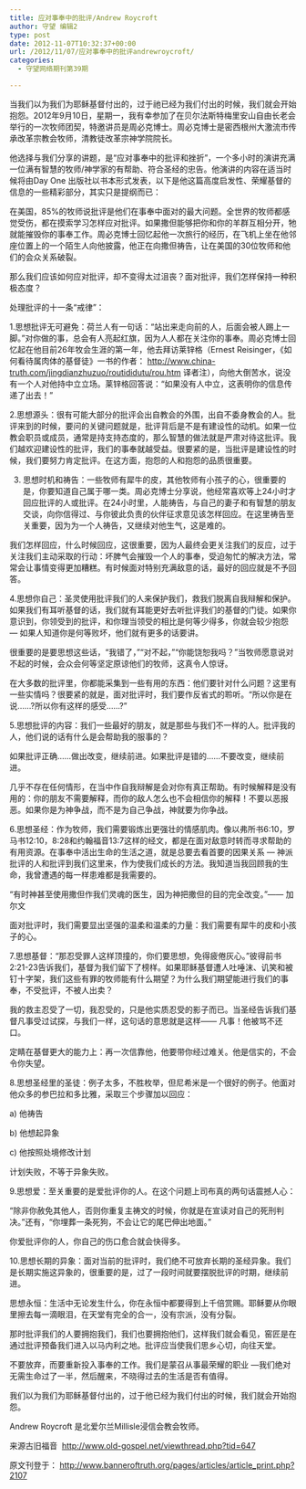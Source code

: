 ```yaml
---
title: 应对事奉中的批评/Andrew Roycroft
author: 守望 编辑2
type: post
date: 2012-11-07T10:32:37+00:00
url: /2012/11/07/应对事奉中的批评andrewroycroft/
categories:
  - 守望网络期刊第39期

---
```

当我们以为我们为耶稣基督付出的，过于祂已经为我们付出的时候，我们就会开始抱怨。<!--more-->2012年9月10日，星期一，我有幸参加了在贝尔法斯特梅里安山自由长老会举行的一次牧师团契，特邀讲员是周必克博士。周必克博士是密西根州大激流市传承改革宗教会牧师，清教徒改革宗神学院院长。

他选择与我们分享的讲题，是“应对事奉中的批评和挫折”，一个多小时的演讲充满一位满有智慧的牧师/神学家的有帮助、符合圣经的忠告。他演讲的内容在适当时候将由Day One 出版社以书本形式发表，以下是他这篇高度启发性、荣耀基督的信息的一些精彩部分，其实只是提纲而已：

在美国，85%的牧师说批评是他们在事奉中面对的最大问题。全世界的牧师都感觉受伤，都在摸索学习怎样应对批评。如果撒但能够把你和你的羊群互相分开，牠就能摧毁你的事奉工作。周必克博士回忆起他一次旅行的经历，在飞机上坐在他邻座位置上的一个陌生人向他披露，他正在向撒但祷告，让在美国的30位牧师和他们的会众关系破裂。

那么我们应该如何应对批评，却不变得太过沮丧？面对批评，我们怎样保持一种积极态度？

处理批评的十一条“戒律”：

1.思想批评无可避免：荷兰人有一句话：“站出来走向前的人，后面会被人踢上一脚。”对你做的事，总会有人亮起红旗，因为人人都在关注你的事奉。周必克博士回忆起在他目前26年牧会生涯的第一年，他去拜访莱锌格（Ernest Reisinger，《如何看待属肉体的基督徒》一书的作者： http://www.china-truth.com/jingdianzhuzuo/routididutu/rou.htm 译者注），向他大倒苦水，说没有一个人对他持中立立场。莱锌格回答说：“如果没有人中立，这表明你的信息传递了出去！”

2.思想源头：很有可能大部分的批评会出自教会的外围，出自不委身教会的人。批评来到的时候，要问的关键问题就是，批评背后是不是有建设性的动机。如果一位教会职员或成员，通常是持支持态度的，那么智慧的做法就是严肃对待这批评。我们越欢迎建设性的批评，我们的事奉就越受益。很要紧的是，当批评是建设性的时候，我们要努力肯定批评。在这方面，抱怨的人和抱怨的品质很重要。

3. 思想时机和祷告：一些牧师有犀牛的皮，其他牧师有小孩子的心，很重要的是，你要知道自己属于哪一类。周必克博士分享说，他经常喜欢等上24小时才回应批评的人或批评。在24小时里，人能祷告，与自己的妻子和有智慧的朋友交谈，向你信得过、与你彼此负责的伙伴征求意见该怎样回应。在这里祷告至关重要，因为为一个人祷告，又继续对他生气，这是难的。

我们怎样回应，什么时候回应，这很重要，因为人最终会更关注我们的反应，过于关注我们主动采取的行动：坏脾气会摧毁一个人的事奉，受迫匆忙的解决方法，常常会让事情变得更加糟糕。有时候面对特别充满敌意的话，最好的回应就是不予回答。

4.思想你自己：圣灵使用批评我们的人来保护我们，救我们脱离自我辩解和保护。如果我们有耳听基督的话，我们就有耳能更好去听批评我们的基督的门徒。如果你意识到，你领受到的批评，和你理当领受的相比是何等少得多，你就会较少抱怨 — 如果人知道你是何等败坏，他们就有更多的话要讲。

很重要的是要思想这些话，“我错了，”“对不起，”“你能饶恕我吗？”当牧师愿意说对不起的时候，会众会何等坚定原谅他们的牧师，这真令人惊讶。

在大多数的批评里，你都能采集到一些有用的东西：他们要针对什么问题？这里有一些实情吗？很要紧的就是，面对批评时，我们要作反省式的聆听。“所以你是在说……?所以你有这样的感受……?”

5.思想批评的内容：我们一些最好的朋友，就是那些与我们不一样的人。批评我的人，他们说的话有什么是会帮助我的服事的？

如果批评正确……做出改变，继续前进。如果批评是错的……不要改变，继续前进。

几乎不存在任何情形，在当中作自我辩解是会对你有真正帮助。有时候解释是没有用的：你的朋友不需要解释，而你的敌人怎么也不会相信你的解释！不要以恶报恶。如果你是为神争战，而不是为自己争战，神就要为你争战。

6.思想圣经：作为牧师，我们需要锻炼出更强壮的情感肌肉。像以弗所书6:10，罗马书12:10，8:28和约翰福音13:7这样的经文，都是在面对敌意时转而寻求帮助的有用资源。在事奉中活出生命的生活之道，就是总要去看首要的因果关系 — 神派批评的人和批评到我们这里来，作为使我们成长的方法。我知道当我回顾我的生命，我曾遭遇的每一样患难都是我需要的。

“有时神甚至使用撒但作我们灵魂的医生，因为神把撒但的目的完全改变。”—— 加尔文

面对批评时，我们需要显出坚强的温柔和温柔的力量：我们需要有犀牛的皮和小孩子的心。

7.思想基督：“那忍受罪人这样顶撞的，你们要思想，免得疲倦灰心。”彼得前书2:21-23告诉我们，基督为我们留下了榜样。如果耶稣基督遭人吐唾沫、讥笑和被钉十字架，我们这些有罪的牧师能有什么期望？为什么我们期望能进行我们的事奉，不受批评，不被人出卖？

我的救主忍受了一切，我忍受的，只是他实质忍受的影子而已。当圣经告诉我们基督凡事受过试探，与我们一样，这句话的意思就是这样—— 凡事！他被骂不还口。

定睛在基督更大的能力上：再一次信靠他，他要带你经过难关。他是信实的，不会令你失望。

8.思想圣经里的圣徒：例子太多，不胜枚举，但尼希米是一个很好的例子。他面对他众多的参巴拉和多比雅，采取三个步骤加以回应：

a) 他祷告

b) 他想起异象

c) 他按照处境修改计划

计划失败，不等于异象失败。

9.思想爱：至关重要的是爱批评你的人。在这个问题上司布真的两句话震撼人心：

“除非你赦免其他人，否则你重复主祷文的时候，你就是在宣读对自己的死刑判决。”还有，“你埋葬一条死狗，不会让它的尾巴伸出地面。”

你爱批评你的人，你自己的伤口愈合就会快得多。

10.思想长期的异象：面对当前的批评时，我们绝不可放弃长期的圣经异象。我们是长期实施这异象的，很重要的是，过了一段时间就要摆脱批评的时期，继续前进。

思想永恒：生活中无论发生什么，你在永恒中都要得到上千倍赏赐。耶稣要从你眼里擦去每一滴眼泪，在天堂有完全的合一，没有宗派，没有分裂。

那时批评我们的人要拥抱我们，我们也要拥抱他们，这样我们就会看见，窑匠是在通过批评预备我们进入以马内利之地。批评应当使我们思乡心切，向往天堂。

不要放弃，而要重新投入事奉的工作。我们是蒙召从事最荣耀的职业 —我们绝对无需生命过了一半，然后醒来，不晓得过去的生活是否有值得。

我们以为我们为耶稣基督付出的，过于他已经为我们付出的时候，我们就会开始抱怨。

Andrew Roycroft 是北爱尔兰Millisle浸信会教会牧师。

来源古旧福音  <http://www.old-gospel.net/viewthread.php?tid=647>

原文刊登于： http://www.banneroftruth.org/pages/articles/article_print.php?2107

&nbsp;